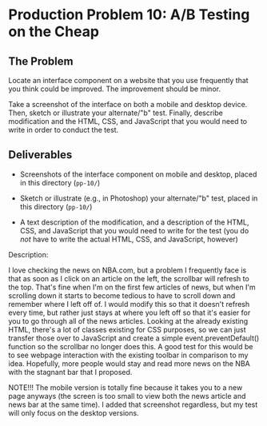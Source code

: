 # Production Problem 10: A/B Testing on the Cheap

## The Problem

Locate an interface component on a website that you use frequently that you think could be improved. The improvement should be minor.

Take a screenshot of the interface on both a mobile and desktop device. Then, sketch or illustrate your alternate/"b" test. Finally, describe modification and the HTML, CSS, and JavaScript that you would need to write in order to conduct the test.

## Deliverables

* Screenshots of the interface component on mobile and desktop, placed in this directory (`pp-10/`)

* Sketch or illustrate (e.g., in Photoshop) your alternate/"b" test, placed in this directory (`pp-10/`)

* A text description of the modification, and a description of the HTML, CSS, and JavaScript that you would need to write for the test (you do *not* have to write the actual HTML, CSS, and JavaScript, however)


Description:

I love checking the news on NBA.com, but a problem I frequently face is that as soon as I click on an article on the left, the scrollbar will refresh
to the top. That's fine when I'm on the first few articles of news, but when I'm scrolling down it starts to become tedious to have to scroll down and
remember where I left off of. I would modify this so that it doesn't refresh every time, but rather just stays at where you left off so that it's easier
for you to go through all of the news articles. Looking at the already existing HTML, there's a lot of classes existing for CSS purposes, so we can just
transfer those over to JavaScript and create a simple event.preventDefault() function so the scrollbar no longer does this. A good test for this would be to
see webpage interaction with the existing toolbar in comparison to my idea. Hopefully, more people would stay and read more news on the NBA with the 
stagnant bar that I proposed. 

NOTE!!! The mobile version is totally fine because it takes you to a new page anyways (the screen is too small to view both the news article
and news bar at the same time). I added that screenshot regardless, but my test will only focus on the desktop versions.  